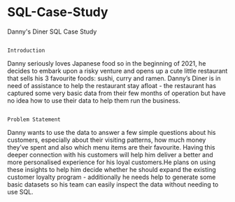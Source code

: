 # SQL-Case-Study
Danny's Diner SQL Case Study

                                                                             Introduction
Danny seriously loves Japanese food so in the beginning of 2021, he decides to embark upon a risky venture and opens up a cute little restaurant that sells his 3 favourite foods: sushi, curry and ramen.
Danny’s Diner is in need of assistance to help the restaurant stay afloat - the restaurant has captured some very basic data from their few months of operation but have no idea how to use their data to help them run the business.

                                                                          Problem Statement
Danny wants to use the data to answer a few simple questions about his customers, especially about their visiting patterns, how much money they’ve spent and also which menu items are their favourite. Having this deeper connection with his customers will help him deliver a better and more personalised experience for his loyal customers.He plans on using these insights to help him decide whether he should expand the existing customer loyalty program - additionally he needs help to generate some basic datasets so his team can easily inspect the data without needing to use SQL.
